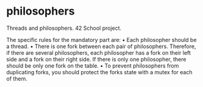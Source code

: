 # philosophers
Threads and philosophers. 42 School project.


The specific rules for the mandatory part are:
• Each philosopher should be a thread.
• There is one fork between each pair of philosophers. Therefore, if there are several
philosophers, each philosopher has a fork on their left side and a fork on their right
side. If there is only one philosopher, there should be only one fork on the table.
• To prevent philosophers from duplicating forks, you should protect the forks state
with a mutex for each of them.
